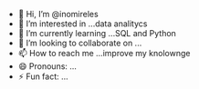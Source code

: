 - 👋 Hi, I’m @inomireles
- 👀 I’m interested in ...data analitycs
- 🌱 I’m currently learning ...SQL and Python
- 💞️ I’m looking to collaborate on ...
- 📫 How to reach me ...improve my knolownge
- 😄 Pronouns: ...
- ⚡ Fun fact: ...

<!---
inomireles/inomireles is a ✨ special ✨ repository because its `README.md` (this file) appears on your GitHub profile.
You can click the Preview link to take a look at your changes.
--->
